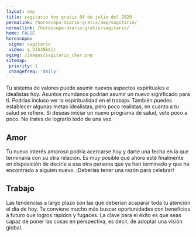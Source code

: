 ```yaml
---
layout: amp
title: sagitario hoy gratis 04 de julio del 2020 
permalink: /horoscopo-diario-gratis/amp/sagitario/
normallink: /horoscopo-diario-gratis/sagitario/
home: FALSE
horoscopo:
 signo: sagitario
 video: g_VIh3NkXjc
ogimg: /images/sagitario_char.png
sitemap:
 priority: 1
 changefreq: 'daily'
---
```



Tu sistema de valores puede asumir nuevos aspectos espirituales e idealistas hoy. Asuntos mundanos podrían asumir un nuevo significado para ti. Podrías incluso ver la espiritualidad en el trabajo. También puedes establecer algunas metas idealistas, pero poco realistas, en cuanto a tu salud se refiere. Si deseas iniciar un nuevo programa de salud, vete poco a poco. No trates de lograrlo todo de una vez.

## Amor

Tu nuevo interés amoroso podría acercarse hoy y darte una fecha en la que terminaría con su otra relación. Es muy posible que ahora esté finalmente en disposición de decirle a esa otra persona que ya han terminado y que ha encontrado a alguien nuevo. ¡Deberías tener una razón para celebrar!

## Trabajo

Las tendencias a largo plazo son las que deberían acaparar toda tu atención el día de hoy. Te conviene mucho más buscar oportunidades con beneficios a futuro que logros rápidos y fugaces. La clave para el éxito es que seas capaz de poner las cosas en perspectiva, es decir, de adoptar una visión global.
